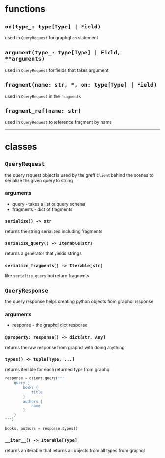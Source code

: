 
# functions

## `on(type_: type[Type] | Field)`
used in `QueryRequest` for graphql `on` statement

## `argument(type_: type[Type] | Field, **arguments)`
used in `QueryRequest` for fields that takes argument

## `fragment(name: str, *, on: type[Type] | Field)`
used in `QueryRequest` in the `fragments`

## `fragment_ref(name: str)`
used in `QueryRequest` to reference fragment by name

---

# classes

## `QueryRequest`
the query request object is used by the greff `Client` behind the scenes to
serialize the given query to string

### arguments
 * query - takes a list or query schema
 * fragments - dict of fragments

### `serialize() -> str`
returns the string serialized including fragments

### `serialize_query() -> Iterable[str]`
returns a generator that yields strings

### `serialize_fragments() -> Iterable[str]`
like `serialize_query` but return fragments


## `QueryResponse`
the query response helps creating python objects from graphql response

### arguments
 * response - the graphql dict response

### `@property: response() -> dict[str, Any]`
returns the raw response from graphql with doing anything

### `types() -> tuple[Type, ...]`
returns iterable for each returned type from graphql
```py
response = client.query("""
    query {
        books {
            title
        }
        authors {
            name
        }
    }
""")

books, authors = response.types()
```

### `__iter__() -> Iterable[Type]`
returns an iterable that returns all objects from all types from graphql
